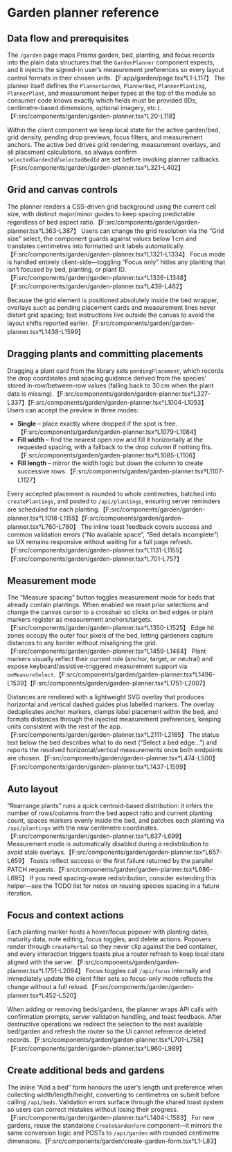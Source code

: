 # Garden planner reference

## Data flow and prerequisites
The `/garden` page maps Prisma garden, bed, planting, and focus records into the plain data structures that the `GardenPlanner` component expects, and it injects the signed-in user’s measurement preferences so every layout control formats in their chosen units.【F:app/garden/page.tsx†L1-L117】 The planner itself defines the `PlannerGarden`, `PlannerBed`, `PlannerPlanting`, `PlannerPlant`, and measurement helper types at the top of the module so consumer code knows exactly which fields must be provided (IDs, centimetre-based dimensions, optional imagery, etc.).【F:src/components/garden/garden-planner.tsx†L20-L118】

Within the client component we keep local state for the active garden/bed, grid density, pending drop previews, focus filters, and measurement anchors. The active bed drives grid rendering, measurement overlays, and all placement calculations, so always confirm `selectedGardenId`/`selectedBedId` are set before invoking planner callbacks.【F:src/components/garden/garden-planner.tsx†L321-L402】

## Grid and canvas controls
The planner renders a CSS-driven grid background using the current cell size, with distinct major/minor guides to keep spacing predictable regardless of bed aspect ratio.【F:src/components/garden/garden-planner.tsx†L363-L387】 Users can change the grid resolution via the “Grid size” select; the component guards against values below 1 cm and translates centimetres into formatted unit labels automatically.【F:src/components/garden/garden-planner.tsx†L1321-L1334】 Focus mode is handled entirely client-side—toggling “Focus only” hides any planting that isn’t focused by bed, planting, or plant ID.【F:src/components/garden/garden-planner.tsx†L1336-L1348】【F:src/components/garden/garden-planner.tsx†L439-L462】

Because the grid element is positioned absolutely inside the bed wrapper, overlays such as pending placement cards and measurement lines never distort grid spacing; text instructions live outside the canvas to avoid the layout shifts reported earlier.【F:src/components/garden/garden-planner.tsx†L1438-L1599】

## Dragging plants and committing placements
Dragging a plant card from the library sets `pendingPlacement`, which records the drop coordinates and spacing guidance derived from the species’ stored in-row/between-row values (falling back to 30 cm when the plant data is missing).【F:src/components/garden/garden-planner.tsx†L327-L337】【F:src/components/garden/garden-planner.tsx†L1004-L1053】 Users can accept the preview in three modes:

* **Single** – place exactly where dropped if the spot is free.【F:src/components/garden/garden-planner.tsx†L1079-L1084】
* **Fill width** – find the nearest open row and fill it horizontally at the requested spacing, with a fallback to the drop column if nothing fits.【F:src/components/garden/garden-planner.tsx†L1085-L1106】
* **Fill length** – mirror the width logic but down the column to create successive rows.【F:src/components/garden/garden-planner.tsx†L1107-L1127】

Every accepted placement is rounded to whole centimetres, batched into `createPlantings`, and posted to `/api/plantings`, ensuring server reminders are scheduled for each planting.【F:src/components/garden/garden-planner.tsx†L1018-L1155】【F:src/components/garden/garden-planner.tsx†L760-L780】 The inline toast feedback covers success and common validation errors (“No available space”, “Bed details incomplete”) so UX remains responsive without waiting for a full page refresh.【F:src/components/garden/garden-planner.tsx†L1131-L1155】【F:src/components/garden/garden-planner.tsx†L701-L757】

## Measurement mode
The “Measure spacing” button toggles measurement mode for beds that already contain plantings. When enabled we reset prior selections and change the canvas cursor to a crosshair so clicks on bed edges or plant markers register as measurement anchors/targets.【F:src/components/garden/garden-planner.tsx†L1350-L1525】 Edge hit zones occupy the outer four pixels of the bed, letting gardeners capture distances to any border without misaligning the grid.【F:src/components/garden/garden-planner.tsx†L1459-L1484】 Plant markers visually reflect their current role (anchor, target, or neutral) and expose keyboard/assistive-triggered measurement support via `onMeasureSelect`.【F:src/components/garden/garden-planner.tsx†L1496-L1539】【F:src/components/garden/garden-planner.tsx†L1751-L2007】

Distances are rendered with a lightweight SVG overlay that produces horizontal and vertical dashed guides plus labelled markers. The overlay deduplicates anchor markers, clamps label placement within the bed, and formats distances through the injected measurement preferences, keeping units consistent with the rest of the app.【F:src/components/garden/garden-planner.tsx†L2111-L2185】 The status text below the bed describes what to do next (“Select a bed edge…”) and reports the resolved horizontal/vertical measurements once both endpoints are chosen.【F:src/components/garden/garden-planner.tsx†L474-L500】【F:src/components/garden/garden-planner.tsx†L1437-L1599】

## Auto layout
“Rearrange plants” runs a quick centroid-based distribution: it infers the number of rows/columns from the bed aspect ratio and current planting count, spaces markers evenly inside the bed, and patches each planting via `/api/plantings` with the new centimetre coordinates.【F:src/components/garden/garden-planner.tsx†L637-L699】 Measurement mode is automatically disabled during a redistribution to avoid stale overlays.【F:src/components/garden/garden-planner.tsx†L657-L659】 Toasts reflect success or the first failure returned by the parallel PATCH requests.【F:src/components/garden/garden-planner.tsx†L686-L695】 If you need spacing-aware redistribution, consider extending this helper—see the TODO list for notes on reusing species spacing in a future iteration.

## Focus and context actions
Each planting marker hosts a hover/focus popover with planting dates, maturity data, note editing, focus toggles, and delete actions. Popovers render through `createPortal` so they never clip against the bed container, and every interaction triggers toasts plus a router refresh to keep local state aligned with the server.【F:src/components/garden/garden-planner.tsx†L1751-L2094】 Focus toggles call `/api/focus` internally and immediately update the client filter sets so focus-only mode reflects the change without a full reload.【F:src/components/garden/garden-planner.tsx†L452-L520】

When adding or removing beds/gardens, the planner wraps API calls with confirmation prompts, server validation handling, and toast feedback. After destructive operations we redirect the selection to the next available bed/garden and refresh the router so the UI cannot reference deleted records.【F:src/components/garden/garden-planner.tsx†L701-L758】【F:src/components/garden/garden-planner.tsx†L960-L989】

## Create additional beds and gardens
The inline “Add a bed” form honours the user’s length unit preference when collecting width/length/height, converting to centimetres on submit before calling `/api/beds`. Validation errors surface through the shared toast system so users can correct mistakes without losing their progress.【F:src/components/garden/garden-planner.tsx†L1404-L1583】 For new gardens, reuse the standalone `CreateGardenForm` component—it mirrors the same conversion logic and POSTs to `/api/garden` with rounded centimetre dimensions.【F:src/components/garden/create-garden-form.tsx†L1-L83】

